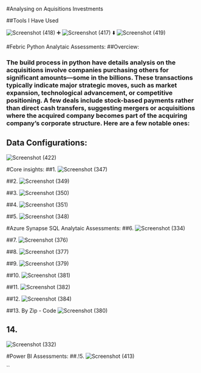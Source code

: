 #Analysing on Aquisitions Investments

##Tools I Have Used

![Screenshot (418)](https://github.com/user-attachments/assets/664b793d-191f-4162-a987-f9da8e8be49a)  ➕ ![Screenshot (417)](https://github.com/user-attachments/assets/4ce4a918-71dc-4c66-b41c-264a916b75a3) ⬇️ ![Screenshot (419)](https://github.com/user-attachments/assets/78440fd4-8a10-4e06-ae54-e80f6b1878c2)

#Febric Python Analytaic Assessments:
##Overciew:
### The build process in python have details analysis on the acquisitions involve companies purchasing others for significant amounts—some in the billions. These transactions typically indicate major strategic moves, such as market expansion, technological advancement, or competitive positioning. A few deals include stock-based payments rather than direct cash transfers, suggesting mergers or acquisitions where the acquired company becomes part of the acquiring company’s corporate structure. Here are a few notable ones:

## Data Configurations:
![Screenshot (422)](https://github.com/user-attachments/assets/7eb89eb2-5ab8-4726-99be-74c1fb8332e0)

#Core insights:
  ##1. 
 ![Screenshot (347)](https://github.com/user-attachments/assets/0650f795-310e-4161-842e-689e28ad2947)

  ##2.
 ![Screenshot (349)](https://github.com/user-attachments/assets/0db48c43-d16a-4202-a49f-acc6cae49448)

  ##3.
 ![Screenshot (350)](https://github.com/user-attachments/assets/34a707d8-7e8e-4b06-9317-5b97b19d2dd8)

  ##4.
 ![Screenshot (351)](https://github.com/user-attachments/assets/75df6a3a-7a85-4aee-9d8c-2c5912cb08e6)

  ##5.
 ![Screenshot (348)](https://github.com/user-attachments/assets/5f3dba82-22f7-4b09-a529-c7ddba6c3660)


#Azure Synapse SQL Analytaic Assessments:
  ##6.
  ![Screenshot (334)](https://github.com/user-attachments/assets/0c22bb74-9b55-432a-ba52-bb24a8b9542d)
  
##7.
![Screenshot (376)](https://github.com/user-attachments/assets/4b821938-fec0-43d9-8727-c47f7b09a870)

##8.
![Screenshot (377)](https://github.com/user-attachments/assets/f3be020c-c57a-43c7-8e42-c610325ec25a)

##9.
![Screenshot (379)](https://github.com/user-attachments/assets/3866169a-6b55-42c1-93cc-2b480a0e40a6)

##10.
![Screenshot (381)](https://github.com/user-attachments/assets/da94f9eb-0bb2-44ff-9e13-4f639dc98319)

##11.
![Screenshot (382)](https://github.com/user-attachments/assets/3d257bc2-dbee-455d-8394-a853677564ce)

##12.
![Screenshot (384)](https://github.com/user-attachments/assets/1a109a45-8f65-48a5-b139-d63f6fe05b01)

##13. By Zip - Code
![Screenshot (380)](https://github.com/user-attachments/assets/106c11f6-9c9e-4aa1-be3e-d2c414d59751)

 ## 14. 
![Screenshot (332)](https://github.com/user-attachments/assets/15e0e5a3-1629-43c5-bee3-6c586ff0c81a)



  
#Power BI Assessments:
  ##.!5.
![Screenshot (413)](https://github.com/user-attachments/assets/39205cec-1bd5-4fff-8402-f144147389c4)







``
